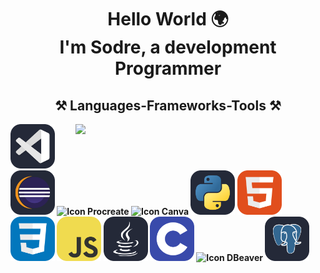 <h1 align="center"><b>Hello World 🌍<br>I'm Sodre, a development Programmer</h1>

<div>
    <h2 align="center">⚒️ Languages-Frameworks-Tools ⚒️</h2>
    <img align="right" src="https://i.pinimg.com/originals/c6/33/c2/c633c20ede82f0e0ced7d570dbe3a1f3.gif" width="400">
    <img width="71
    " src="https://github.com/tandpfun/skill-icons/raw/main/icons/VSCode-Dark.svg" text="VScode" alt="Icon VScode"/>
	<img width="71
    " src="https://github.com/tandpfun/skill-icons/raw/main/icons/Eclipse-Dark.svg" text="Eclipse" alt="Icon Eclipse"/>
	<img width="71
    " src="https://yourstuffmade.com/cdn/shop/files/procreateappicon-1664671639075.webp?v=1690879094" text="Procreate" alt="Icon Procreate"/>
    <img width="71
    " src="https://laisschulz.com/wp-content/uploads/2019/12/canva-aplicativos-criar-stories.png" text="Canva" alt="Icon Canva"/>
    <img width="71
    " src="https://github.com/tandpfun/skill-icons/raw/main/icons/Python-Dark.svg" text="Python" alt="Icon Python">
    <img width="71
    " src="https://github.com/tandpfun/skill-icons/raw/main/icons/HTML.svg" text="HTML" alt="Icon HTML">
    <img width="71
    " src="https://github.com/tandpfun/skill-icons/raw/main/icons/CSS.svg" text="CSS" alt="Icon CSS">
    <img width="71
    " src="https://github.com/tandpfun/skill-icons/raw/main/icons/JavaScript.svg" text="Java Script" alt="Icon JS">
    <img width="71
    " src="https://github.com/tandpfun/skill-icons/raw/main/icons/Java-Dark.svg" text="Java" alt="Icon Java">
    <img width="71
    " src="https://github.com/tandpfun/skill-icons/raw/main/icons/C.svg" text="Language C" alt="Icon C">
    <img width="71
    " src="https://static-00.iconduck.com/assets.00/dbeaver-icon-2048x2026-kcj6pqth.png" text="DBeaver" alt="Icon DBeaver">
    <img width="71
    " src="https://github.com/tandpfun/skill-icons/raw/main/icons/PostgreSQL-Dark.svg" text="PostSQL" alt="Icon PostSQL">
</div>
